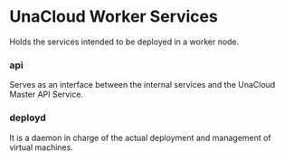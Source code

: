 # UnaCloud Worker Services

Holds the services intended to be deployed in a worker node.

### api

Serves as an interface between the internal services and the UnaCloud Master API Service.

### deployd

It is a daemon in charge of the actual deployment and management of virtual machines.
